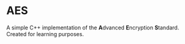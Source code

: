 # AES
A simple C++ implementation of the **A**dvanced **E**ncryption **S**tandard. Created for learning purposes.
